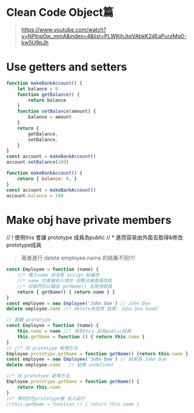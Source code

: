 # Clean Code Object篇
> https://www.youtube.com/watch?v=NPtnp0w_mmA&index=4&list=PLWKjhJtqVAbkK24EaPurzMq0-kw5U9pJh


# Use getters and setters

```js //? Better
function makeBankAccount() {
    let balance = 0
    function getBalance() {
        return balance
    }
    function setBalance(amount) {
        balance = amount
    }
    return {
        getBalance,
        setBalance,
    }
}
const account = makeBankAccount()
account.setBalance(100)
```

```js //* Bad 不應該讓外部可以直接更動 function內部屬性
function makeBankAccount() {
    return { balance: 0, }
}
const account = makeBankAccount()
account.balance = 100
```

# Make obj have private members
// ! 使用this 會讓 prototype 成員為public
// * 進而容易由外面去取得&修改 prototype成員
> 兩者進行 delete employee.name 的結果不同!!!!


```js //? Better
const Employee = function (name) {
    //* 傳入name 但沒有 assign 給屬性
    //* name 仍會被存入物件 但無法被直接存取
    //* 但我們可以藉由 getName() 去取得該值
    return { getName() { return name } }
}
const employee = new Employee('John Doe') // John Doe
delete employee.name //! delete未成效 結果: John Doe Good!
```


```js //* Bad
// 創建 prototype
const Employee = function (name) {
    this.name = name //! 用到this 此為public成員
    this.getName = function () { return this.name }
}
// //* 向 prototype 新增方法
Employee.prototype.getName = function getName() {return this.name }
const employee = new Employee('John Doe') // 結果為 John Doe
delete employee.name   // 結果 undefined
``` 








```js
//* 向 prototype 新增方法
Employee.prototype.getName = function getName() {
    return this.name
}
//* 等同於在prototype裡 加入此行
//this.getName = function () { return this.name }
```